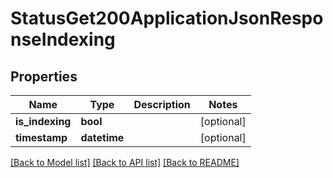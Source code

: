 # StatusGet200ApplicationJsonResponseIndexing

## Properties
Name | Type | Description | Notes
------------ | ------------- | ------------- | -------------
**is_indexing** | **bool** |  | [optional] 
**timestamp** | **datetime** |  | [optional] 

[[Back to Model list]](../README.md#documentation-for-models) [[Back to API list]](../README.md#documentation-for-api-endpoints) [[Back to README]](../README.md)


